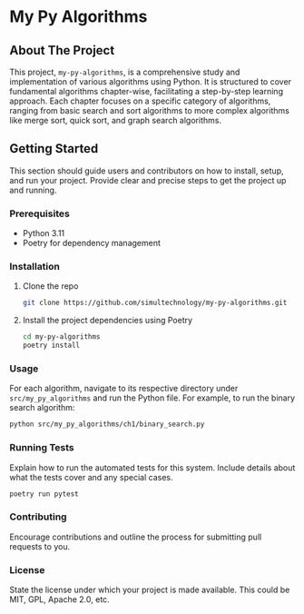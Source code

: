 # My Py Algorithms

## About The Project

This project, `my-py-algorithms`, is a comprehensive study and implementation of various algorithms using Python. It is structured to cover fundamental algorithms chapter-wise, facilitating a step-by-step learning approach. Each chapter focuses on a specific category of algorithms, ranging from basic search and sort algorithms to more complex algorithms like merge sort, quick sort, and graph search algorithms.

## Getting Started

This section should guide users and contributors on how to install, setup, and run your project. Provide clear and precise steps to get the project up and running.

### Prerequisites

- Python 3.11
- Poetry for dependency management

### Installation

1. Clone the repo
   ```sh
   git clone https://github.com/simultechnology/my-py-algorithms.git
   ```
2. Install the project dependencies using Poetry
   ```sh
   cd my-py-algorithms
   poetry install
   ```

### Usage

For each algorithm, navigate to its respective directory under `src/my_py_algorithms` and run the Python file. For example, to run the binary search algorithm:

```sh 
python src/my_py_algorithms/ch1/binary_search.py
```

### Running Tests

Explain how to run the automated tests for this system. Include details about what the tests cover and any special cases.

```sh 
poetry run pytest
```

### Contributing

Encourage contributions and outline the process for submitting pull requests to you.

### License

State the license under which your project is made available. This could be MIT, GPL, Apache 2.0, etc.



